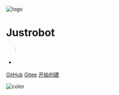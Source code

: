 ![logo](/assets/favicon.ico)

# Justrobot

> <span style="color:white;">一个基于 python 的异步聊天机器人框架。</span>

- <span style="color:white;">致力于开发简易通用的框架</span>

[GitHub](https://github.com/justrobot-team/justrobot/)
[Gitee](https://gitee.com/oldcitynight/justrobot/)
[开始创建](/README.md)

![color](#050F36)